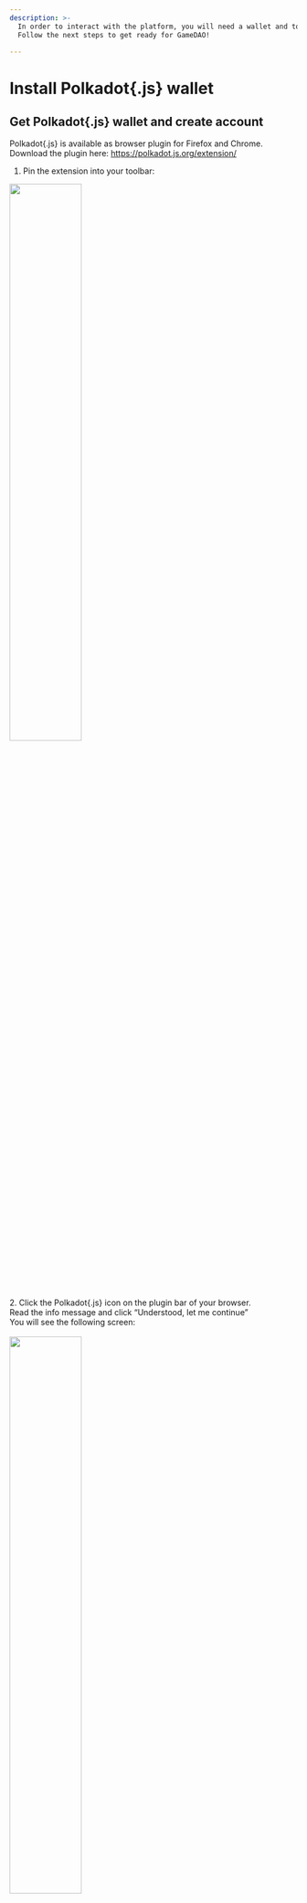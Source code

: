 ```yaml
---
description: >-
  In order to interact with the platform, you will need a wallet and token.
  Follow the next steps to get ready for GameDAO!

---
```


# Install Polkadot{.js} wallet 

## Get Polkadot{.js} wallet and create account

Polkadot{.js} is available as browser plugin for Firefox and Chrome. <br>
Download the plugin here: https://polkadot.js.org/extension/ 
<br>
 1. Pin the extension into your toolbar:<br>
<img src="https://user-images.githubusercontent.com/91988132/145686170-9a7e0b7a-e8d6-41a9-a185-9e80efc45b14.png" width=50%>
<br>
 2. Click the Polkadot{.js} icon on the plugin bar of your browser. <br>
Read the  info message and click “Understood, let me continue” <br>
You will see the following screen: <br><br>
<img src="https://user-images.githubusercontent.com/91988132/145686694-fac91194-3539-4682-aaa5-c7d20228267b.png" width=50%>
<br>
 3. Click the plus button in the middle or choose the small plus button on the top right and click “Create new account”. <br>
A seed consisting of 12 random words will be created for you and displayed:<br><br>
<img src="https://user-images.githubusercontent.com/91988132/145686182-a7d1f5ab-ac8b-4f50-b083-51f55800c7ce.png" width=50%>
<br>
 4. Make sure to back up the 12 words safely, secret and secure somewhere.  <br>
Follow these steps to make sure you do it right: https://wiki.polkadot.network/docs/learn-account-generation <br>
If you cannot access your Polkadot{.js} wallet for any reason you can only recover your account with your seed via “add account menu” by selecting “Import account from pre-existing seed”.
  
<br><br>   
 5. Account Name & Password <br>
  * The account name is chosen by yourself. The password is used to encrypt your account information. The password will always be requested when signing a transaction.
  * The password does not protect your seed phrase. If you give someone your 12 words seed, they will be able to access your wallet without knowing your password. 
  * **Never share your password or seed** <br><br>
<img src="https://user-images.githubusercontent.com/91988132/145686255-1a72e0bc-91e3-4d52-8bc8-a40aa5fa5224.png" width=50%>
<br> 
6. Check the checkbox “I have saved my mnemonic seed safely” and click the “Next step” button to see this view: <br><br>
<img src="https://user-images.githubusercontent.com/91988132/145686301-32a0eb2c-82e0-46c5-b320-4298f7209854.png" width=50%>
<br>
Leave Network on “Allow use on any chain”. <br>
Add a descriptive name for your account (e.g. myWallet) <br>
Set a password and repeat the password. <br><br>
Congrats, your wallet is all set up! :+1: <br>Your wallet address works on any chain in the polkadot ecosystem.<br>

## Switch Polkadot{.js} to ZERO test network

1. Go to https://polkadot.js.org/apps 
2. Click on the top left icon (here Polkadot): <br>
<img src="https://user-images.githubusercontent.com/91988132/145686893-749b9c8d-1cd1-4c44-bc01-a06fbd5064aa.png" width=20%> <br>
3. Select "TEST NETWORKS": <br>
<img src="https://user-images.githubusercontent.com/91988132/145686934-17cb4c7f-f7de-43d7-b08b-f0aa5a7f57d2.png" width=20%> <br>
4. Scroll to the botton to find “Zero”: <br>
<img src="https://user-images.githubusercontent.com/91988132/145686952-74e7c581-c68d-446d-98ae-cee7cda5cc67.png" width=20%> <br>
5. Select Zero Network and scroll back to the top and click the "Switch" button:: <br>
<img src="https://user-images.githubusercontent.com/91988132/145687185-dcc98218-cb28-453d-841f-3c0334e2efc1.png" width=20%> <br>
6. After Reload you should be connected to the Zero test network:<br>
<img src="https://user-images.githubusercontent.com/91988132/145687202-d8848349-3f64-4783-a34d-8d107c428ae7.png" width=20%> <br>
7. Update Metadata to ensure you have the latest metadata by clicking Settings > Metadata > Update Metadata
8. Copy your new ZERO wallet address by navigating to Accounts > Accounts in the top navigation.
In the content area you will find your wallet: <br>
<img src="https://user-images.githubusercontent.com/91988132/145687591-922d1745-8b5b-49b6-af1b-1e775e64dd1d.png" width=50%> <br>
9. Click the wallet name (here “MYWALLET (EXTENSION)”). A popup opens on the top right displaying your ZERO wallet address (ZERO addresses start with a 3). 
10. Select and copy this address as you will need it to obtain ZERO tokens.


## Get some ZERO tokens

So far GameDAO runs on the ZERO test network. $GAME tokens are not minted yet but you can use the ZERO token to interact with GameDAO. 
To obtain ZERO tokens you can access the ZERO-faucet.
The ZERO faucet is essentially a Discord bot. 

1. Join our Discord channel to obtain some ZERO tokens: https://discord.gg/P7NHWGzJ7r
2. Find the faucet channel in the category ZERO MULTIVERSE:<br>
<img src="https://user-images.githubusercontent.com/91988132/145687278-f014dff1-9096-40a8-8f8e-ffbb2aefafc0.png" width=20%> <br>
3. Enter in the chat following statement: <br>
`!fc get #your walletaddress#` <br>
For this wallet in the example the statement to post in the faucet would be: <br>
`!fc get 3aVbhhBLSyUVAgy4rzizaF7dY5ZXuVX8bQiDnyGmvzsvXCdi`  <br>
The faucet bot will send you 10 Zero so you can interact with GameDAO :money_with_wings:.  <br><br>

{% hint style="info" %} If you don’t know your wallet address follow the steps described in "Switch Polkadot{.js} to ZERO test network" to find out.  {% endhint %}


 
